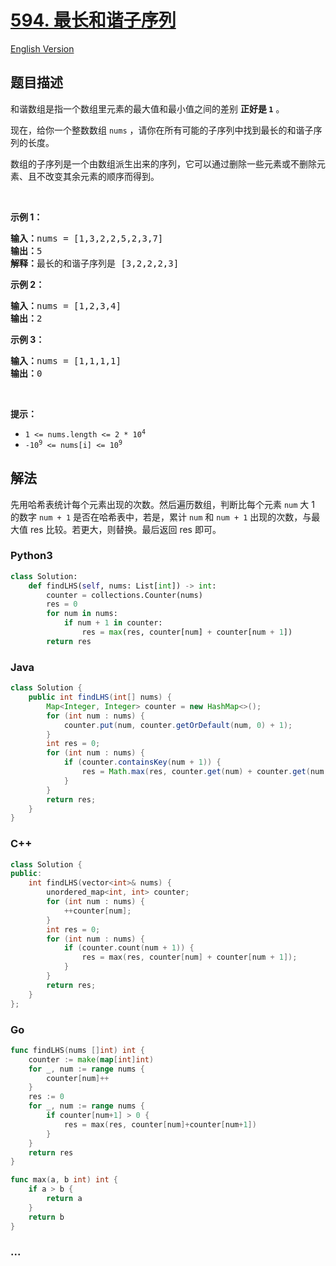 # [594. 最长和谐子序列](https://leetcode-cn.com/problems/longest-harmonious-subsequence)

[English Version](/solution/0500-0599/0594.Longest%20Harmonious%20Subsequence/README_EN.md)

## 题目描述

<!-- 这里写题目描述 -->

<p>和谐数组是指一个数组里元素的最大值和最小值之间的差别 <strong>正好是 <code>1</code></strong> 。</p>

<p>现在，给你一个整数数组 <code>nums</code> ，请你在所有可能的子序列中找到最长的和谐子序列的长度。</p>

<p>数组的子序列是一个由数组派生出来的序列，它可以通过删除一些元素或不删除元素、且不改变其余元素的顺序而得到。</p>

<p> </p>

<p><strong>示例 1：</strong></p>

<pre>
<strong>输入：</strong>nums = [1,3,2,2,5,2,3,7]
<strong>输出：</strong>5
<strong>解释：</strong>最长的和谐子序列是 [3,2,2,2,3]
</pre>

<p><strong>示例 2：</strong></p>

<pre>
<strong>输入：</strong>nums = [1,2,3,4]
<strong>输出：</strong>2
</pre>

<p><strong>示例 3：</strong></p>

<pre>
<strong>输入：</strong>nums = [1,1,1,1]
<strong>输出：</strong>0
</pre>

<p> </p>

<p><strong>提示：</strong></p>

<ul>
	<li><code>1 <= nums.length <= 2 * 10<sup>4</sup></code></li>
	<li><code>-10<sup>9</sup> <= nums[i] <= 10<sup>9</sup></code></li>
</ul>

## 解法

<!-- 这里可写通用的实现逻辑 -->

先用哈希表统计每个元素出现的次数。然后遍历数组，判断比每个元素 `num` 大 1 的数字 `num + 1` 是否在哈希表中，若是，累计 `num` 和 `num + 1` 出现的次数，与最大值 res 比较。若更大，则替换。最后返回 res 即可。

<!-- tabs:start -->

### **Python3**

<!-- 这里可写当前语言的特殊实现逻辑 -->

```python
class Solution:
    def findLHS(self, nums: List[int]) -> int:
        counter = collections.Counter(nums)
        res = 0
        for num in nums:
            if num + 1 in counter:
                res = max(res, counter[num] + counter[num + 1])
        return res
```

### **Java**

<!-- 这里可写当前语言的特殊实现逻辑 -->

```java
class Solution {
    public int findLHS(int[] nums) {
        Map<Integer, Integer> counter = new HashMap<>();
        for (int num : nums) {
            counter.put(num, counter.getOrDefault(num, 0) + 1);
        }
        int res = 0;
        for (int num : nums) {
            if (counter.containsKey(num + 1)) {
                res = Math.max(res, counter.get(num) + counter.get(num + 1));
            }
        }
        return res;
    }
}
```

### **C++**

```cpp
class Solution {
public:
    int findLHS(vector<int>& nums) {
        unordered_map<int, int> counter;
        for (int num : nums) {
            ++counter[num];
        }
        int res = 0;
        for (int num : nums) {
            if (counter.count(num + 1)) {
                res = max(res, counter[num] + counter[num + 1]);
            }
        }
        return res;
    }
};
```

### **Go**

```go
func findLHS(nums []int) int {
	counter := make(map[int]int)
	for _, num := range nums {
		counter[num]++
	}
	res := 0
	for _, num := range nums {
		if counter[num+1] > 0 {
			res = max(res, counter[num]+counter[num+1])
		}
	}
	return res
}

func max(a, b int) int {
	if a > b {
		return a
	}
	return b
}
```

### **...**

```

```

<!-- tabs:end -->
